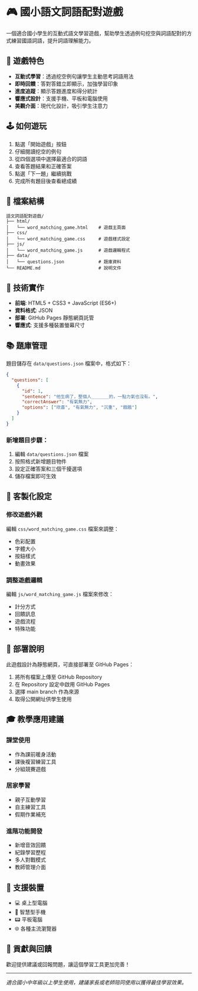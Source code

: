 # 🎮 國小語文詞語配對遊戲

一個適合國小學生的互動式語文學習遊戲，幫助學生透過例句挖空與詞語配對的方式練習國語詞語，提升詞語理解能力。

## 🎯 遊戲特色

- **互動式學習**：透過挖空例句讓學生主動思考詞語用法
- **即時回饋**：答對答錯立即顯示，加強學習印象
- **進度追蹤**：顯示答題進度和得分統計
- **響應式設計**：支援手機、平板和電腦使用
- **美觀介面**：現代化設計，吸引學生注意力

## 🕹️ 如何遊玩

1. 點選「開始遊戲」按鈕
2. 仔細閱讀挖空的例句
3. 從四個選項中選擇最適合的詞語
4. 查看答題結果和正確答案
5. 點選「下一題」繼續挑戰
6. 完成所有題目後查看總成績

## 📁 檔案結構

```
語文詞語配對遊戲/
├── html/
│   └── word_matching_game.html    # 遊戲主頁面
├── css/
│   └── word_matching_game.css     # 遊戲樣式設定
├── js/
│   └── word_matching_game.js      # 遊戲邏輯程式
├── data/
│   └── questions.json             # 題庫資料
└── README.md                      # 說明文件
```

## 🔧 技術實作

- **前端**: HTML5 + CSS3 + JavaScript (ES6+)
- **資料格式**: JSON
- **部署**: GitHub Pages 靜態網頁託管
- **響應式**: 支援多種裝置螢幕尺寸

## 📚 題庫管理

題目儲存在 `data/questions.json` 檔案中，格式如下：

```json
{
  "questions": [
    {
      "id": 1,
      "sentence": "他生病了，整個人＿＿＿＿的，一點力氣也沒有。",
      "correctAnswer": "有氣無力",
      "options": ["欣喜", "有氣無力", "沉重", "餓餓"]
    }
  ]
}
```

### 新增題目步驟：
1. 編輯 `data/questions.json` 檔案
2. 按照格式新增題目物件
3. 設定正確答案和三個干擾選項
4. 儲存檔案即可生效

## 🎨 客製化設定

### 修改遊戲外觀
編輯 `css/word_matching_game.css` 檔案來調整：
- 色彩配置
- 字體大小
- 按鈕樣式
- 動畫效果

### 調整遊戲邏輯
編輯 `js/word_matching_game.js` 檔案來修改：
- 計分方式
- 回饋訊息
- 遊戲流程
- 特殊功能

## 🚀 部署說明

此遊戲設計為靜態網頁，可直接部署至 GitHub Pages：

1. 將所有檔案上傳至 GitHub Repository
2. 在 Repository 設定中啟用 GitHub Pages
3. 選擇 main branch 作為來源
4. 取得公開網址供學生使用

## 🎓 教學應用建議

### 課堂使用
- 作為課前暖身活動
- 課後複習練習工具
- 分組競賽遊戲

### 居家學習
- 親子互動學習
- 自主練習工具
- 假期作業補充

### 進階功能開發
- 新增音效回饋
- 紀錄學習歷程
- 多人對戰模式
- 教師管理介面

## 📱 支援裝置

- 💻 桌上型電腦
- 📱 智慧型手機
- 📟 平板電腦
- 🌐 各種主流瀏覽器

## 🤝 貢獻與回饋

歡迎提供建議或回報問題，讓這個學習工具更加完善！

---

*適合國小中年級以上學生使用，建議家長或老師陪同使用以獲得最佳學習效果。*

